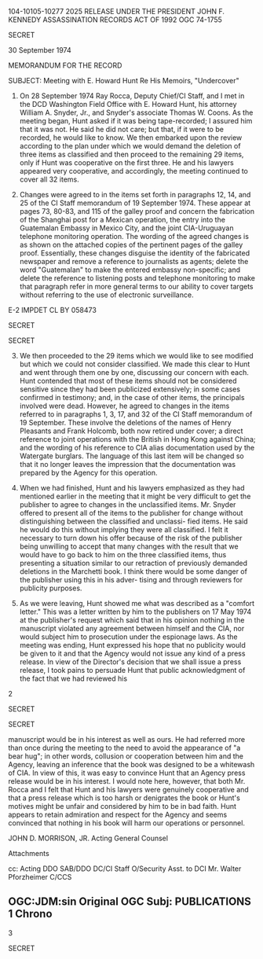 104-10105-10277
2025 RELEASE UNDER THE PRESIDENT JOHN F. KENNEDY ASSASSINATION RECORDS ACT OF 1992
OGC 74-1755

SECRET

30 September 1974

MEMORANDUM FOR THE RECORD

SUBJECT: Meeting with E. Howard Hunt Re His Memoirs, "Undercover"

1. On 28 September 1974 Ray Rocca, Deputy Chief/CI Staff,
and I met in the DCD Washington Field Office with E. Howard Hunt,
his attorney William A. Snyder, Jr., and Snyder's associate
Thomas W. Coons. As the meeting began, Hunt asked if it was
being tape-recorded; I assured him that it was not. He said he did
not care; but that, if it were to be recorded, he would like to know.
We then embarked upon the review according to the plan under which
we would demand the deletion of three items as classified and then
proceed to the remaining 29 items, only if Hunt was cooperative on
the first three. He and his lawyers appeared very cooperative, and
accordingly, the meeting continued to cover all 32 items.

2. Changes were agreed to in the items set forth in paragraphs
12, 14, and 25 of the CI Staff memorandum of 19 September 1974.
These appear at pages 73, 80-83, and 115 of the galley proof and
concern the fabrication of the Shanghai post for a Mexican operation,
the entry into the Guatemalan Embassy in Mexico City, and the joint
CIA-Uruguayan telephone monitoring operation. The wording of the
agreed changes is as shown on the attached copies of the pertinent
pages of the galley proof. Essentially, these changes disguise the
identity of the fabricated newspaper and remove a reference to
journalists as agents; delete the word "Guatemalan" to make the
entered embassy non-specific; and delete the reference to listening
posts and telephone monitoring to make that paragraph refer in more
general terms to our ability to cover targets without referring to the
use of electronic surveillance.

E-2 IMPDET
CL BY 058473

SECRET

SECRET

3. We then proceeded to the 29 items which we would like to
see modified but which we could not consider classified. We made
this clear to Hunt and went through them one by one, discussing our
concern with each. Hunt contended that most of these items should
not be considered sensitive since they had been publicized extensively;
in some cases confirmed in testimony; and, in the case of other
items, the principals involved were dead. However, he agreed to
changes in the items referred to in paragraphs 1, 3, 17, and 32 of
the CI Staff memorandum of 19 September. These involve the deletions
of the names of Henry Pleasants and Frank Holcomb, both now
retired under cover; a direct reference to joint operations with the
British in Hong Kong against China; and the wording of his reference
to CIA alias documentation used by the Watergate burglars. The
language of this last item will be changed so that it no longer leaves
the impression that the documentation was prepared by the Agency
for this operation.

4. When we had finished, Hunt and his lawyers emphasized
as they had mentioned earlier in the meeting that it might be very
difficult to get the publisher to agree to changes in the unclassified
items. Mr. Snyder offered to present all of the items to the publisher
for change without distinguishing between the classified and unclassi-
fied items. He said he would do this without implying they were all
classified. I felt it necessary to turn down his offer because of the
risk of the publisher being unwilling to accept that many changes
with the result that we would have to go back to him on the three
classified items, thus presenting a situation similar to our retraction
of previously demanded deletions in the Marchetti book. I think
there would be some danger of the publisher using this in his adver-
tising and through reviewers for publicity purposes.

5. As we were leaving, Hunt showed me what was described
as a "comfort letter." This was a letter written by him to the
publishers on 17 May 1974 at the publisher's request which said
that in his opinion nothing in the manuscript violated any agreement
between himself and the CIA, nor would subject him to prosecution
under the espionage laws. As the meeting was ending, Hunt expressed
his hope that no publicity would be given to it and that the Agency
would not issue any kind of a press release. In view of the Director's
decision that we shall issue a press release, I took pains to persuade
Hunt that public acknowledgment of the fact that we had reviewed his

2

SECRET

SECRET

manuscript would be in his interest as well as ours. He had referred
more than once during the meeting to the need to avoid the appearance
of "a bear hug"; in other words, collusion or cooperation between him
and the Agency, leaving an inference that the book was designed to be
a whitewash of CIA. In view of this, it was easy to convince Hunt
that an Agency press release would be in his interest. I would note
here, however, that both Mr. Rocca and I felt that Hunt and his
lawyers were genuinely cooperative and that a press release which
is too harsh or denigrates the book or Hunt's motives might be unfair
and considered by him to be in bad faith. Hunt appears to retain
admiration and respect for the Agency and seems convinced that
nothing in his book will harm our operations or personnel.

JOHN D. MORRISON, JR.
Acting General Counsel

Attachments

cc: Acting DDO
SAB/DDO
DC/CI Staff
O/Security
Asst. to DCI
Mr. Walter Pforzheimer
C/CCS

OGC:JDM:sin
Original OGC Subj: PUBLICATIONS
1 Chrono
-

3

SECRET
